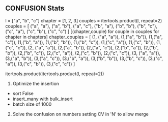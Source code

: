 ## CONFUSION Stats

l = ["a", "b", "c"]
chapter = [1, 2, 3]
couples = itertools.product(l, repeat=2)
couples = [
    ("a", "a"), ("a", "b"), ("a", "c"), 
    ("b", "a"), ("b", "b"), ("b", "c"),
    ("c", "a"), ("c", "b"), ("c", "c")
]
[(chapter,couple) for couple in couples for chapter in chapters]
chapter_couples = [
    (1, ("a", "a")), (1,("a", "b")), (1,("a", "c")), 
    (1,("b", "a")), (1,("b", "b")), (1,("b", "c")),
    (1,("c", "a")), (1,("c", "b")), (1,("c", "c")),
    (2, ("a", "a")), (2,("a", "b")), (2,("a", "c")), 
    (2,("b", "a")), (2,("b", "b")), (2,("b", "c")),
    (2,("c", "a")), (2,("c", "b")), (2,("c", "c")),
    (3, ("a", "a")), (3,("a", "b")), (3,("a", "c")), 
    (3,("b", "a")), (3,("b", "b")), (3,("b", "c")),
    (3,("c", "a")), (3,("c", "b")), (3,("c", "c"))
]


itertools.product(itertools.product(l, repeat=2))


1. Optimize the insertion
- sort False
- insert_many with bulk_insert
- batch size of 1000

2. Solve the confusion on numbers
setting CV in 'N'
to allow merge